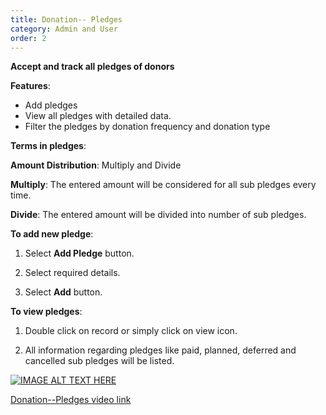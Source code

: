 ```yaml
---
title: Donation-- Pledges
category: Admin and User
order: 2
---
```


 **Accept and track all pledges of donors** 
 
 **Features**: 

 * Add pledges 
 * View all pledges with detailed data. 
 * Filter the pledges by donation frequency and donation type 

 **Terms in pledges**: 

 **Amount Distribution**: Multiply and Divide 

 **Multiply**: The entered amount will be considered for all sub pledges every time. 

 **Divide**: The entered amount will be divided into number of sub pledges. 


 **To add new pledge**: 

 1. Select **Add Pledge** button. 

 2. Select required details. 

 3. Select **Add** button. 

 **To view pledges**: 

 1. Double click on record or simply click on view icon. 

 2. All information regarding pledges like paid, planned, deferred and cancelled sub pledges will be listed. 

 [![IMAGE ALT TEXT HERE](http://img.youtube.com/vi/_SOVbq6FUoU/0.jpg)](https://www.youtube.com/watch?v=Xt6mEySotvY)

 [Donation--Pledges video link](https://www.youtube.com/watch?v=Xt6mEySotvY)
 